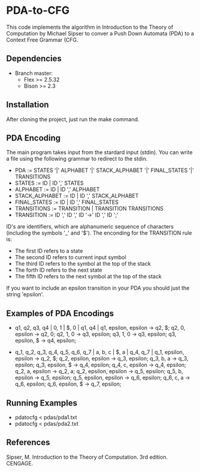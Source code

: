 # PDA-to-CFG

This code implements the algorithm in Introduction to the Theory of Computation by Michael Sipser to conver a Push Down Automata (PDA) to a Context Free Grammar (CFG.

## Dependencies
  - Branch master:
    * Flex >= 2.5.32  
    * Bison >= 2.3
  
## Installation

After cloning the project, just run the make command.

## PDA Encoding

The main program takes input from the stardard input (stdin). You can write a file using the following grammar
to redirect to the stdin. 

- PDA := STATES '|' ALPHABET '|' STACK_ALPHABET '|' FINAL_STATES '|' TRANSITIONS
- STATES :=  ID | ID ',' STATES
- ALPHABET :=  ID | ID ',' ALPHABET
- STACK_ALPHABET :=  ID | ID ',' STACK_ALPHABET
- FINAL_STATES :=  ID | ID ',' FINAL_STATES
- TRANSITIONS := TRANSITION | TRANSITION TRANSITIONS
- TRANSITION := ID ',' ID ',' ID '->' ID ',' ID ';'

ID's are identifiers, which are alphanumeric sequence of characters (including the symbols '_' and '$'). The enconding
for the TRANSITION rule is:

- The first ID refers to a state
- The second ID refers to current input symbol
- The third ID refers to the symbol at the top of the stack
- The forth ID refers to the next state
- The fifth ID refers to the next symbol at the top of the stack

If you want to include an epsilon transition in your PDA you should
just the string 'epsilon'.

## Examples of PDA Encodings

- q1, q2, q3, q4 |
0, 1 |
$, 0 |
q1, q4 |
q1, epsilon, epsilon -> q2, $;
q2, 0, epsilon -> q2, 0;
q2, 1, 0 -> q3, epsilon;
q3, 1, 0 -> q3, epsilon;
q3, epsilon, $ -> q4, epsilon;

- q_1, q_2, q_3, q_4, q_5, q_6, q_7 |
a, b, c |
$, a |
q_4, q_7 |
q_1, epsilon, epsilon -> q_2, $;
q_2, epsilon, epsilon -> q_3, epsilon;
q_3, b, a -> q_3, epsilon;
q_3, epsilon, $ -> q_4, epsilon;
q_4, c, epsilon -> q_4, epsilon;
q_2, a, epsilon -> q_2, a;
q_2, epsilon, epsilon -> q_5, epsilon;
q_5, b, epsilon -> q_5, epsilon;
q_5, epsilon, epsilon -> q_6, epsilon;
q_6, c, a -> q_6, epsilon;
q_6, epsilon, $ -> q_7, epsilon;

## Running Examples
- pdatocfg < pdas/pda1.txt
- pdatocfg < pdas/pda2.txt

## References
Sipser, M. Introduction to the Theory of Computation. 3rd edition. CENGAGE.
